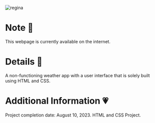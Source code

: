 ![regina](https://github.com/feiryrej/feiryrej/assets/116869096/09e705f3-a62c-4b48-a866-507264e52da9)

# Note 🍥
This webpage is currently available on the internet.

# Details 🎀
A non-functioning weather app with a user interface that is solely built using HTML and CSS.
   
# Additional Information 💗
Project completion date: August 10, 2023.
HTML and CSS Project.

